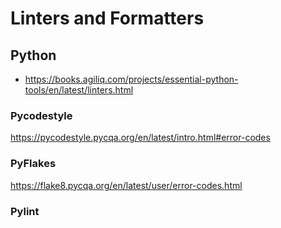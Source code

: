 # Linters and Formatters

## Python

- https://books.agiliq.com/projects/essential-python-tools/en/latest/linters.html

### Pycodestyle
https://pycodestyle.pycqa.org/en/latest/intro.html#error-codes

### PyFlakes
https://flake8.pycqa.org/en/latest/user/error-codes.html

### Pylint


